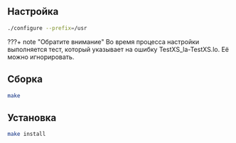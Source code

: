 <package-info :package="package" showsbu></package-info>

<script>
		new Vue({
		el: '#main',
		data: { package: {} },
		mounted: function () {
				this.getPackage('texinfo');
		},
		methods: {
			getPackage: function(name) {
					getPackage(name)
					.then(response => this.package = response);
			},
		}
  })
</script>

## Настройка

```bash
./configure --prefix=/usr
```

???+ note "Обратите внимание"
	  Во время процесса настройки выполняется тест, который указывает на ошибку TestXS_la-TestXS.lo. Её можно игнорировать.

## Сборка

```bash
make
```

## Установка

```bash
make install
```
